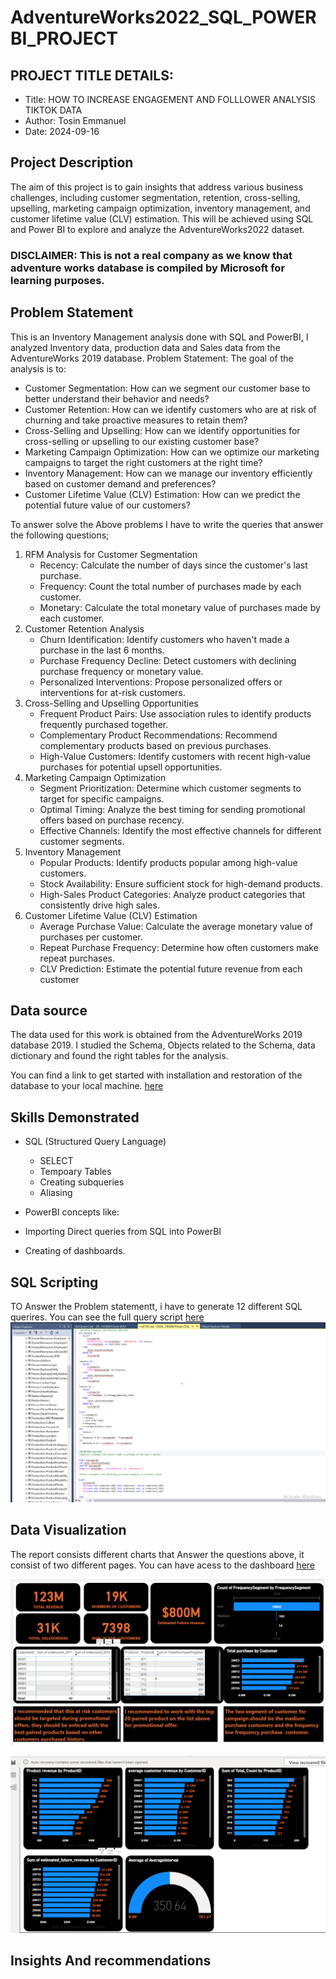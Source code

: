 # AdventureWorks2022_SQL_POWERBI_PROJECT

 ## PROJECT TITLE DETAILS:
   *  Title: HOW TO INCREASE ENGAGEMENT AND FOLLLOWER ANALYSIS TIKTOK DATA
   *  Author: Tosin Emmanuel
   *  Date: 2024-09-16

## Project Description
The aim of this project is to gain insights that address various business challenges, including customer segmentation, retention, cross-selling, upselling, marketing campaign optimization, inventory management, and customer lifetime value (CLV) estimation. This will be achieved using SQL and Power BI to explore and analyze the AdventureWorks2022 dataset.

### DISCLAIMER: This is not a real company as we know that adventure works database is compiled by Microsoft for learning purposes.

## Problem Statement
This is an Inventory Management analysis done with SQL and PowerBI, I analyzed Inventory data, production data and Sales data from the AdventureWorks 2019 database.
Problem Statement: The goal of the analysis is to:

*  Customer Segmentation:
    How can we segment our customer base to better understand their behavior and needs?
*  Customer Retention:
    How can we identify customers who are at risk of churning and take proactive measures to retain them?
*  Cross-Selling and Upselling:
    How can we identify opportunities for cross-selling or upselling to our existing customer base?
*  Marketing Campaign Optimization:
    How can we optimize our marketing campaigns to target the right customers at the right time?
*  Inventory Management:
    How can we manage our inventory efficiently based on customer demand and preferences?
*  Customer Lifetime Value (CLV) Estimation:
    How can we predict the potential future value of our customers?

To answer solve the Above problems I have to write the queries that answer the following questions;
   1. RFM Analysis for Customer Segmentation
      *	Recency: Calculate the number of days since the customer's last purchase.
      *	Frequency: Count the total number of purchases made by each customer.
      *	Monetary: Calculate the total monetary value of purchases made by each customer.
2. Customer Retention Analysis
      *	Churn Identification: Identify customers who haven't made a purchase in the last 6 months.
      *	Purchase Frequency Decline: Detect customers with declining purchase frequency or monetary value.
      *	Personalized Interventions: Propose personalized offers or interventions for at-risk customers.
4. Cross-Selling and Upselling Opportunities
      *	Frequent Product Pairs: Use association rules to identify products frequently purchased together.
      *	Complementary Product Recommendations: Recommend complementary products based on previous purchases.
      *	High-Value Customers: Identify customers with recent high-value purchases for potential upsell opportunities.
5. Marketing Campaign Optimization
      *	Segment Prioritization: Determine which customer segments to target for specific campaigns.
      *	Optimal Timing: Analyze the best timing for sending promotional offers based on purchase recency.
      *	Effective Channels: Identify the most effective channels for different customer segments.
6. Inventory Management
      *	Popular Products: Identify products popular among high-value customers.
      *	Stock Availability: Ensure sufficient stock for high-demand products.
      *	High-Sales Product Categories: Analyze product categories that consistently drive high sales.
7. Customer Lifetime Value (CLV) Estimation
      *	Average Purchase Value: Calculate the average monetary value of purchases per customer.
      *	Repeat Purchase Frequency: Determine how often customers make repeat purchases.
      *	CLV Prediction: Estimate the potential future revenue from each customer



  ## Data source
  The data used for this work is obtained from the AdventureWorks 2019 database 2019. I studied the Schema, Objects related to the Schema, data dictionary and found the right tables for the analysis.

You can find a link to get started with installation and restoration of the database to your local machine. [here](https://github.com/Microsoft/sql-server-samples/releases/download/adventureworks/AdventureWorks2022.bak)

## Skills Demonstrated  

* SQL (Structured Query Language)
   * SELECT
   * Tempoary Tables
   * Creating subqueries
   * Aliasing
  
*  PowerBI concepts like:
 * Importing Direct queries from SQL into PowerBI
 * Creating of dashboards.

## SQL Scripting
TO Answer the Problem statementt, i have to generate 12 different SQL querires. You can see the full query script [here](https://github.com/AdebayoTosin/AdventureWorks2022_SQL_POWERBI_PROJECT/blob/main/SQLQuery1.sql)
![image](https://github.com/AdebayoTosin/AdventureWorks2022_SQL_POWERBI_PROJECT/blob/main/Screenshot%202024-09-16%20025817.png)

## Data Visualization

The report consists different charts that Answer the questions above, it consist of two different pages. You can have acess to the dashboard [here](https://github.com/AdebayoTosin/AdventureWorks2022_SQL_POWERBI_PROJECT/blob/main/Adventurework2022_project.pbix)

![imge](https://github.com/AdebayoTosin/AdventureWorks2022_SQL_POWERBI_PROJECT/blob/main/Screenshot%202024-09-16%20025259.png)

![image](https://github.com/AdebayoTosin/AdventureWorks2022_SQL_POWERBI_PROJECT/blob/main/Screenshot%202024-09-16%20025345.png)

## Insights And recommendations


